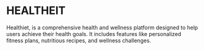 # HEALTHEIT
Healthiet, is a comprehensive health and wellness platform designed to help users achieve their health goals. It includes features like personalized fitness plans, nutritious recipes, and wellness challenges.
